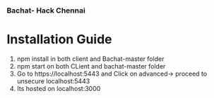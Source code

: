### Bachat- Hack Chennai 
# Installation Guide
1. npm install in both client and Bachat-master folder
2. npm start on both CLient and bachat-master folder
3. Go to https://localhost:5443 and Click on advanced-> proceed to unsecure localhost:5443
4. Its hosted on localhost:3000
